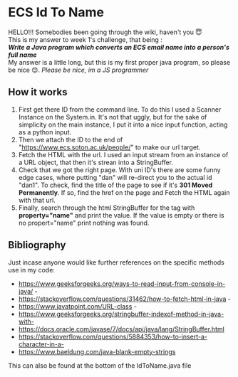 # ECS Id To Name

HELLO!!! Somebodies been going through the wiki, haven't you 😇 <br>
This is my answer to week 1's challenge, that being : <br>
***Write a Java program which converts an ECS email name into a person's full name*** <br>
My answer is a little long, but this is my first proper java program, so please be nice 😊. *Please be nice, im a JS programmer* 

## How it works 

1. First get there ID from the command line. To do this I used a Scanner Instance on the System.in. It's not that uggly, but for the sake of simplicity on the main instance, I put it into a nice input function, acting as a python input. 
2. Then we attach the ID to the end of "https://www.ecs.soton.ac.uk/people/" to make our url target.
3. Fetch the HTML with the url. I used an input stream from an instance of a URL object, that then it's strean into a StringBuffer.
4. Check that we got the right page. With uni ID's there are some funny edge cases, where putting "dan" will re-direct you to the actual id "dan1". To check, find the title of the page to see if it's **301 Moved Permanently**. If so, find the href on the page and Fetch the HTML again with that url.
5. Finally, search through the html StringBuffer for the tag with **property="name"** and print the value. If the value is empty or there is no propert="name" print nothing was found.

## Bibliography 

Just incase anyone would like further references on the specific methods use in my code: 
- https://www.geeksforgeeks.org/ways-to-read-input-from-console-in-java/ -
- https://stackoverflow.com/questions/31462/how-to-fetch-html-in-java -
- https://www.javatpoint.com/URL-class -
- https://www.geeksforgeeks.org/stringbuffer-indexof-method-in-java-with-
- https://docs.oracle.com/javase/7/docs/api/java/lang/StringBuffer.html
- https://stackoverflow.com/questions/5884353/how-to-insert-a-character-in-a-
- https://www.baeldung.com/java-blank-empty-strings <br>

This can also be found at the bottom of the IdToName.java file
